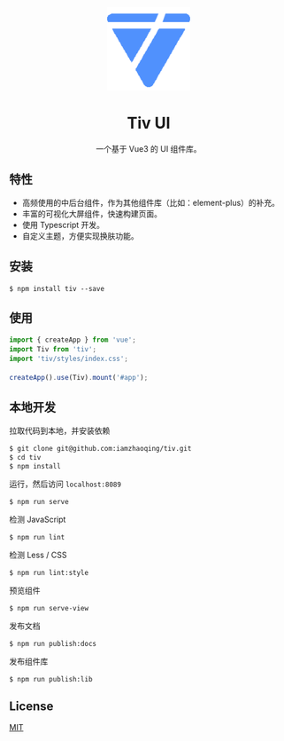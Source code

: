 <p align="center">
  <a href="https://iamzhaoqing.github.io/tiv">
    <img width="150" src="./website/images/tiv-logo.png" />
  </a>
</p>

<h1 align="center">Tiv UI</h1>

<p align="center">一个基于 Vue3 的 UI 组件库。</p>

## 特性

+ 高频使用的中后台组件，作为其他组件库（比如：element-plus）的补充。
+ 丰富的可视化大屏组件，快速构建页面。
+ 使用 Typescript 开发。
+ 自定义主题，方便实现换肤功能。

## 安装

```shell
$ npm install tiv --save
```

## 使用

```js
import { createApp } from 'vue';
import Tiv from 'tiv';
import 'tiv/styles/index.css';

createApp().use(Tiv).mount('#app');
```

## 本地开发

拉取代码到本地，并安装依赖

```shell
$ git clone git@github.com:iamzhaoqing/tiv.git
$ cd tiv
$ npm install
```

运行，然后访问 `localhost:8089`

```shell
$ npm run serve
```

检测 JavaScript

```shell
$ npm run lint
```

检测 Less / CSS

```shell
$ npm run lint:style
```

预览组件

```shell
$ npm run serve-view
```

发布文档

```shell
$ npm run publish:docs
```

发布组件库

```shell
$ npm run publish:lib
```

## License
[MIT](http://opensource.org/licenses/MIT)


